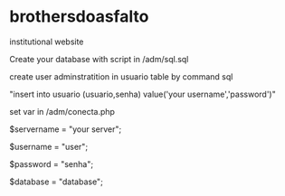 # brothersdoasfalto

institutional website

Create your database with script in /adm/sql.sql

create user adminstratition in usuario table by command sql

"insert into usuario (usuario,senha) value('your username','password')"

set var in /adm/conecta.php

$servername = "your server";

$username = "user";

$password = "senha";

$database = "database";
